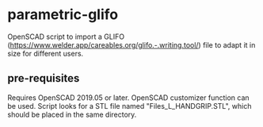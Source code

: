 # parametric-glifo

OpenSCAD script to import a GLIFO (https://www.welder.app/careables.org/glifo.-.writing.tool/) file to adapt it in size for different users.

## pre-requisites

Requires OpenSCAD 2019.05 or later. OpenSCAD customizer function can be used.
Script looks for a STL file named "Files_L_HANDGRIP.STL", which should be placed in the same directory.
